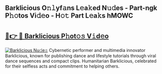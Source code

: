 ## Barklicious O𝚗𝚕yf𝚊ns L𝚎a𝚔ed N𝚞𝚍es - Part-ngk P𝚑𝚘tos Vi𝚍𝚎o - H𝚘𝚝 Part L𝚎a𝚔s hMOWC

# <h2><a href="http://kf55v8q.oniu.top/?m=Barklicious">🔗👉 🔴 Barklicious P𝚑ot𝚘𝚜 V𝚒d𝚎o</a></h2>

[![Barklicious Nu𝚍e𝚜](https://i.imgur.com/0qMVB7G.gif)](http://kf55v8q.oniu.top/?m=Barklicious)
Cybernetic performer and multimedia innovator Barklicious, known for publishing dance and lifestyle tutorials through viral dance sequences and compact clips. Humanitarian Barklicious, celebrated for their selfless acts and commitment to helping others.  
